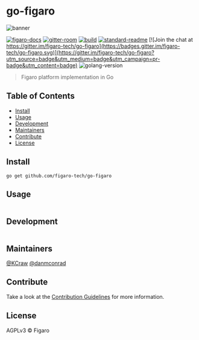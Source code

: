 # go-figaro

![banner](https://www.figaro.tech/images/social-previews/1200x630.png)

[![figaro-docs](https://img.shields.io/badge/figaro-docs-blue.svg?style=flat)](https://docs.figaro.tech)
[![gitter-room](https://img.shields.io/badge/gitter-room-purple.svg?style=flat)](https://gitter.im/figaro-tech/go-figaro)
[![build](https://img.shields.io/circleci/project/github/figaro-tech/go-figaro/master.svg)](https://circleci.com/gh/figaro-tech/go-figaro)
[![standard-readme](https://img.shields.io/badge/standard--readme-OK-green.svg?style=flat)](https://github.com/RichardLitt/standard-readme) [![Join the chat at https://gitter.im/figaro-tech/go-figaro](https://badges.gitter.im/figaro-tech/go-figaro.svg)](https://gitter.im/figaro-tech/go-figaro?utm_source=badge&utm_medium=badge&utm_campaign=pr-badge&utm_content=badge)
![golang-version](https://img.shields.io/badge/golang-%3E%3D1.10.0-orange.svg?style=flat)

> Figaro platform implementation in Go

## Table of Contents

- [Install](#install)
- [Usage](#usage)
- [Development](#development)
- [Maintainers](#maintainers)
- [Contribute](#contribute)
- [License](#license)

## Install

```
go get github.com/figaro-tech/go-figaro
```

## Usage

```
```

## Development

```
```

## Maintainers

[@KCraw](https://github.com/KCraw) [@danmconrad](https://github.com/danmconrad)

## Contribute

Take a look at the [Contribution Guidelines](CONTRIBUTING.md) for more information.

## License

AGPLv3 © Figaro
